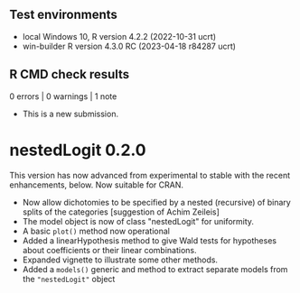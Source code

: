 ## Test environments
* local Windows 10, R version 4.2.2 (2022-10-31 ucrt)
* win-builder R version 4.3.0 RC (2023-04-18 r84287 ucrt)

## R CMD check results

0 errors | 0 warnings | 1 note

* This is a new submission.

# nestedLogit 0.2.0

This version has now advanced from experimental to stable with the recent enhancements, below. Now suitable for CRAN.

* Now allow dichotomies to be specified by a nested (recursive) of binary splits of the categories [suggestion of Achim Zeileis]
* The model object is now of class "nestedLogit" for uniformity.
* A basic `plot()` method now operational
* Added a linearHypothesis method to give Wald tests for hypotheses about coefficients or their linear combinations.
* Expanded vignette to illustrate some other methods.
* Added a `models()` generic and method to extract separate models from the `"nestedLogit"` object

